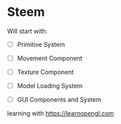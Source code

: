 # Steem

Will start with:
- [ ] Primitive System

- [ ] Movement Component
- [ ] Texture Component
- [ ] Model Loading System
- [ ] GUI Components and System

learning with https://learnopengl.com
